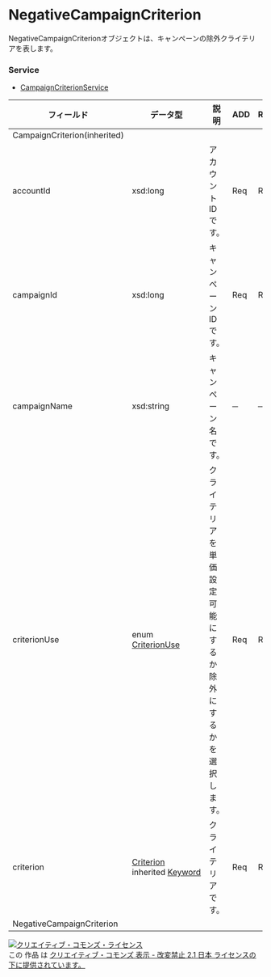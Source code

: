 # NegativeCampaignCriterion
NegativeCampaignCriterionオブジェクトは、キャンペーンの除外クライテリアを表します。

### Service
+ [CampaignCriterionService](../services/CampaignCriterionService.md)

| フィールド | データ型 | 説明 | ADD | REMOVE | 
|---|---|---|---|---|
| CampaignCriterion(inherited)|||||
| accountId| xsd:long| アカウントIDです。| Req| Req |
| campaignId| xsd:long| キャンペーンIDです。| Req| Req |
| campaignName| xsd:string| キャンペーン名です。| ─| ─ |
| criterionUse| enum <a href="./CriterionUse.md">CriterionUse</a>| クライテリアを単価設定可能にするか除外にするかを選択します。| Req| Req |
| criterion| <a href="./Criterion_CampaignCriterion.md">Criterion</a><br>inherited <a href="./Keyword_CampaignCriterion.md">Keyword</a>| クライテリアです。| Req| Req |
| NegativeCampaignCriterion|||||

<a rel="license" href="http://creativecommons.org/licenses/by-nd/2.1/jp/"><img alt="クリエイティブ・コモンズ・ライセンス" style="border-width:0" src="https://i.creativecommons.org/l/by-nd/2.1/jp/88x31.png" /></a><br />この 作品 は <a rel="license" href="http://creativecommons.org/licenses/by-nd/2.1/jp/">クリエイティブ・コモンズ 表示 - 改変禁止 2.1 日本 ライセンスの下に提供されています。</a>
